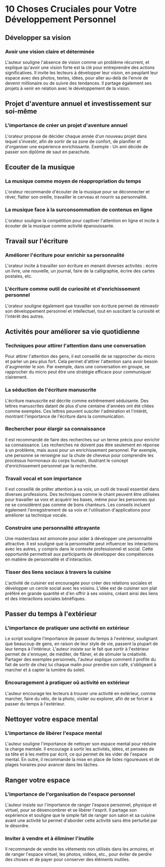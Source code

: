 # 10 Choses Cruciales pour Votre Développement Personnel

## Développer sa vision
### Avoir une vision claire et déterminée
L'auteur souligne l'absence de vision comme un problème récurrent, et explique qu'avoir une vision forte est la clé pour entreprendre des actions significatives. Il invite les lecteurs à développer leur vision, en peuplant leur espace avec des photos, textes, idées, pour aller au-delà de l'envie de devenir millionaire ou de suivre des tendances. Il partage également ses projets à venir en relation avec le développement de la vision.

## Projet d'aventure annuel et investissement sur soi-même
### L'importance de créer un projet d'aventure annuel 
L'orateur propose de décider chaque année d'un nouveau projet dans lequel s'investir, afin de sortir de sa zone de confort, de planifier et d'organiser une expérience enrichissante. Exemple : Un ami décide de passer son diplôme de saut en parachute.

## Ecouter de la musique
### La musique comme moyen de réappropriation du temps
L'orateur recommande d'écouter de la musique pour se déconnecter et rêver, flatter son oreille, travailler le cerveau et nourrir sa personnalité.

### La musique face à la surconsommation de contenus en ligne
L'orateur souligne la compétition pour captiver l'attention en ligne et incite à écouter de la musique comme activité épanouissante.

## Travail sur l'écriture
### Améliorer l'écriture pour enrichir sa personnalité
L'orateur incite à travailler son écriture en menant diverses activités : écrire un livre, une nouvelle, un journal, faire de la calligraphie, écrire des cartes postales, etc.

### L'écriture comme outil de curiosité et d'enrichissement personnel
L'orateur souligne également que travailler son écriture permet de réinvestir son développement personnel et intellectuel, tout en suscitant la curiosité et l'intérêt des autres.

## Activités pour améliorer sa vie quotidienne
### Techniques pour attirer l'attention dans une conversation
Pour attirer l'attention des gens, il est conseillé de se rapprocher du micro et parler un peu plus fort. Cela permet d'attirer l'attention sans avoir besoin d'augmenter le son. Par exemple, dans une conversation en groupe, se rapprocher du micro peut être une stratégie efficace pour communiquer clairement.

### La séduction de l'écriture manuscrite
L'écriture manuscrite est décrite comme extrêmement séduisante. Des lettres manuscrites datant de plus d'une centaine d'années ont été citées comme exemples. Ces lettres peuvent susciter l'admiration et l'intérêt, montrant l'importance de l'écriture dans la communication.

### Rechercher pour élargir sa connaissance
Il est recommandé de faire des recherches sur un terme précis pour enrichir sa connaissance. Les recherches ne doivent pas être seulement en réponse à un problème, mais aussi pour un enrichissement personnel. Par exemple, une personne se renseigne sur la chute de cheveux pour comprendre les procéssus hormonaux du corps humain, illustrant le concept d'enrichissement personnel par la recherche.

### Travail vocal et son importance
Il est conseillé de prêter attention à sa voix, un outil de travail essentiel dans diverses professions. Des techniques comme le chant peuvent être utilisées pour travailler sa voix et acquérir les bases, même pour les personnes qui ne se considèrent pas comme de bons chanteurs. Les conseils incluent également l'enregistrement de sa voix et l'utilisation d'applications pour améliorer sa technique vocale.

### Construire une personnalité attrayante
Une masterclass est annoncée pour aider à développer une personnalité attractive. Il est souligné que la personnalité peut influencer les interactions avec les autres, y compris dans le contexte professionnel et social. Cette opportunité permettrait aux participants de développer des compétences en matière de personnalité et d'interaction.

### Tisser des liens sociaux à travers la cuisine
L'activité de cuisiner est encouragée pour créer des relations sociales et développer un cercle social avec les voisins. L'idée est de cuisiner son plat préféré en grande quantité et d'en offrir à ses voisins, créant ainsi des liens et des interactions sociales bénéfiques.

## Passer du temps à l'extérieur
### L'importance de pratiquer une activité en extérieur
Le script souligne l'importance de passer du temps à l'extérieur, soulignant que beaucoup de gens, en raison de leur style de vie, passent la plupart de leur temps à l'intérieur. L'auteur insiste sur le fait que sortir à l'extérieur permet de s'ennuyer, de méditer, de flâner, et de stimuler la créativité. Partager des exemples personnels, l'auteur explique comment il profite du fait de sortir de chez lui chaque matin pour prendre son café, s'obligeant à marcher et à capter la lumière du soleil.

### Encouragement à pratiquer oû activité en extérieur
L'auteur encourage les lecteurs à trouver une activité en extérieur, comme marcher, faire du vélo, de la photo, visiter ou explorer, afin de se forcer à passer du temps à l'extérieur.

## Nettoyer votre espace mental
### L'importance de libérer l'espace mental
L'auteur souligne l'importance de nettoyer son espace mental pour réduire la charge mentale. Il encourage à sortir les activités, idées, et pensées de sa tête et à les mettre par écrit, ce qui permet de les vider de l'espace mental. En outre, il recommande la mise en place de listes rigoureuses et de plages horaires pour avancer dans les tâches.

## Ranger votre espace
### L'importance de l'organisation de l'espace personnel
L'auteur insiste sur l'importance de ranger l'espace personnel, physique et virtuel, pour se désencombrer et se libérer l'esprit. Il partage son expérience et souligne que le simple fait de ranger son salon et sa cuisine avant une activité lui permet d'aborder cette activité sans être perturbé par le désordre.

### Inviter à vendre et à éliminer l'inutile
Il recommande de vendre les vêtements non utilisés dans les armoires, et de ranger l'espace virtuel, les photos, vidéos, etc., pour éviter de perdre des choses et de payer pour conserver des éléments inutiles.